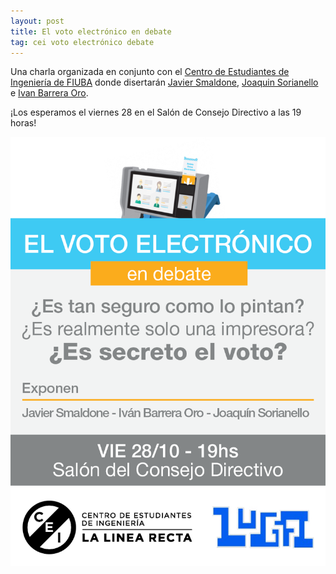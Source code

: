 ```yaml
---
layout: post
title: El voto electrónico en debate
tag: cei voto electrónico debate
---
```


Una charla organizada en conjunto con el
[Centro de Estudiantes de Ingeniería de FIUBA](https://facebook.com/cei.uba)
donde disertarán [Javier Smaldone](https://blog.smaldone.com.ar),
[Joaquin Sorianello](http://www.lanacion.com.ar/1933766-quien-es-el-programador-procesado-por-detectar-fallas-en-la-boleta-unica-electronica)
e [Ivan Barrera Oro](http://ivan.barreraoro.com.ar/vot-ar-una-mala-eleccion/).

¡Los esperamos el viernes 28 en el Salón de Consejo Directivo a las 19 horas!

![Volo electrónico en debate](/images/eventos/voto-electronico-en-debate-2016.png)
